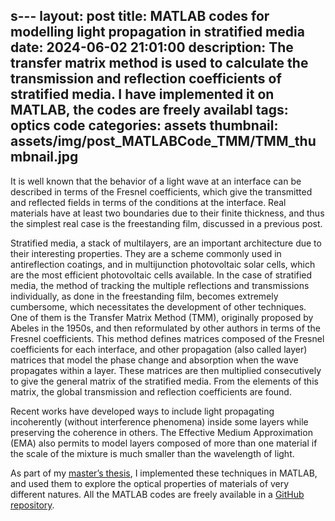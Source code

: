 s---
layout: post
title: MATLAB codes for modelling light propagation in stratified media
date: 2024-06-02 21:01:00
description: The transfer matrix method is used to calculate the transmission and reflection coefficients of stratified media. I have implemented it on MATLAB, the codes are freely availabl
tags: optics code
categories: assets
thumbnail: assets/img/post_MATLABCode_TMM/TMM_thumbnail.jpg
---

It is well known that the behavior of a light wave at an interface can be described in terms of the Fresnel coefficients, which give the transmitted and reflected fields in terms of the conditions at the interface. Real materials have at least two boundaries due to their finite thickness, and thus the simplest real case is the freestanding film, discussed in a previous post.

Stratified media, a stack of multilayers, are an important architecture due to their interesting properties. They are a scheme commonly used in antireflection coatings, and in multijunction photovoltaic solar cells, which are the most efficient photovoltaic cells available. In the case of stratified media, the method of tracking the multiple reflections and transmissions individually, as done in the freestanding film, becomes extremely cumbersome, which necessitates the development of other techniques. One of them is the Transfer Matrix Method (TMM), originally proposed by Abeles in the 1950s, and then reformulated by other authors in terms of the Fresnel coefficients. This method defines matrices composed of the Fresnel coefficients for each interface, and other propagation (also called layer) matrices that model the phase change and absorption when the wave propagates within a layer. These matrices are then multiplied consecutively to give the general matrix of the stratified media. From the elements of this matrix, the global transmission and reflection coefficients are found.

Recent works have developed ways to include light propagating incoherently (without interference phenomena) inside some layers while preserving the coherence in others. The Effective Medium Approximation (EMA) also permits to model layers composed of more than one material if the scale of the mixture is much smaller than the wavelength of light.

As part of my <a href='https://www.researchgate.net/publication/381041132_Light_propagation_in_multilayered_nanostructures?channel=doi&linkId=665a40650b0d28457479a1d3&showFulltext=true'>master’s thesis</a>, I implemented these techniques in MATLAB, and used them to explore the optical properties of materials of very different natures. All the MATLAB codes are freely available in a <a href='https://github.com/juanMartinezAlvarez/Transfer_Matrix_Method_TMM'>GitHub repository</a>.



